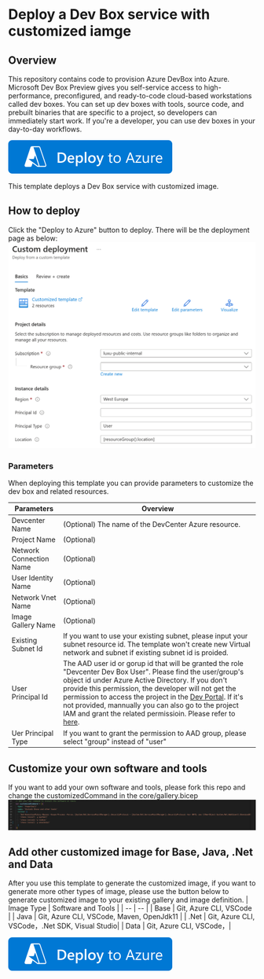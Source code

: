 # Deploy a Dev Box service with customized iamge

## Overview

This repository contains code to provision Azure DevBox into Azure. Microsoft Dev Box Preview gives you self-service access to high-performance, preconfigured, and ready-to-code cloud-based workstations called dev boxes. You can set up dev boxes with tools, source code, and prebuilt binaries that are specific to a project, so developers can immediately start work. If you're a developer, you can use dev boxes in your day-to-day workflows.

[![Deploy to Azure](https://raw.githubusercontent.com/Azure/azure-quickstart-templates/master/1-CONTRIBUTION-GUIDE/images/deploytoazure.svg?sanitize=true)](https://portal.azure.com/#create/Microsoft.Template/uri/https%3A%2F%2Fraw.githubusercontent.com%2Fluxu-ms%2FDevbox-ADE-Infra%2Fcustomized-image%2Finfra%2Fazuredeploy.json)

This template deploys a Dev Box service with customized image.

## How to deploy

Click the "Deploy to Azure" button to deploy. There will be the deployment page as below:
![Deployment Sample](assets/deployment-page.png)

### Parameters

When deploying this template you can provide parameters to customize the dev box and related resources.

| Parameters | Overview |
| -- | -- |
| Devcenter Name | (Optional) The name of the DevCenter Azure resource. |
| Project Name | (Optional) |
| Network Connection Name | (Optional) |
| User Identity Name | (Optional)|
| Network Vnet Name  | (Optional) |
| Image Gallery Name | (Optional) |
| Existing Subnet Id | If you want to use your existing subnet, please input your subnet resource id. The template won't create new Virtual network and subnet if existing subnet id is proided.|
| User Principal Id | The AAD user id or gorup id that will be granted the role "Devcenter Dev Box User". Please find the user/group's object id under Azure Active Directory. If you don't provide this permission, the developer will not get the permission to access the project in the [Dev Portal](https://devportal.microsoft.com). If it's not provided, mannually you can also go to the project IAM and grant the related permissioin. Please refer to [here](https://learn.microsoft.com/en-us/azure/dev-box/quickstart-configure-dev-box-service?tabs=AzureADJoin#6-provide-access-to-a-dev-box-project). |
| Uer Principal Type | If you want to grant the permission to AAD group, please select "group" instead of "user" |

## Customize your own software and tools

If you want to add your own software and tools, please fork this repo and change the customizedCommand in the core/gallery.bicep
![customized-command](assets/customized-command.png)

## Add other customized image for Base, Java, .Net and Data

After you use this template to generate the customized image, if you want to generate more other types of image, please use the button below to generate customized image to your existing gallery and image definition.
| Image Type | Software and Tools |
| -- | -- |
| Base | Git, Azure CLI, VSCode |
| Java | Git, Azure CLI, VSCode, Maven, OpenJdk11 |
| .Net | Git, Azure CLI, VSCode，.Net SDK, Visual Studio|
| Data | Git, Azure CLI, VSCode，|


[![Deploy to Azure](https://raw.githubusercontent.com/Azure/azure-quickstart-templates/master/1-CONTRIBUTION-GUIDE/images/deploytoazure.svg?sanitize=true)](https://portal.azure.com/#create/Microsoft.Template/uri/https%3A%2F%2Fraw.githubusercontent.com%2Fluxu-ms%2FDevbox-ADE-Infra%2Fcustomized-image%2Fcustomized-image%2Fcustomized-image.json)
